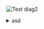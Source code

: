 ![Test diag2](https://g.gravizo.com/source/svg/mark_10?https://raw.githubusercontent.com/1gog/kvm_ansible/master/ANSIBLE.md)
<details>
<summary>asd</summary>
mark_10
/**
*@opt commentname
*@note  some note
*/
class Structural{}

/**
*@opt all
*@note Class1
*/
class Counter extends Structural {
        static public int counter;
        public int getCounter();
}
class RunningCounter extends Counter{}

/**
*@opt all
*@note class and super class
*/
class SuperAnsible {
        static public int Name;
}

class Ansible extends SuperAnsible {
        private string Url;
        public int count;
        void get_log();
}
mark_10
</details>